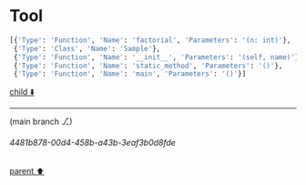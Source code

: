 # Tool

```python
[{'Type': 'Function', 'Name': 'factorial', 'Parameters': '(n: int)'},
 {'Type': 'Class', 'Name': 'Sample'},
 {'Type': 'Function', 'Name': '__init__', 'Parameters': '(self, name)'},
 {'Type': 'Function', 'Name': 'static_method', 'Parameters': '()'},
 {'Type': 'Function', 'Name': 'main', 'Parameters': '()'}]
```

[child ⬇️](#4481b878-00d4-458b-a43b-3eaf3b0d8fde)

---

(main branch ⎇)
###### 4481b878-00d4-458b-a43b-3eaf3b0d8fde
[parent ⬆️](#b773bbef-d919-438e-be35-b26425056695)
